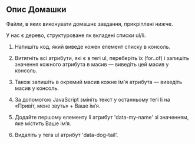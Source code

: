 ## Опис Домашки
Файли, в яких виконувати домашнє завдання, прикріплені нижче.

У нас є дерево, структуроване як вкладені списки ul/li.

1. Напишіть код, який виведе кожен елемент списку в консоль.

2. Витягніть всі атрибути, які є в тегі ul, переберіть їх (for..of) і запишіть значення кожного атрибута в масив — виведіть цей масив у консоль.

3. Також запишіть в окремий масив кожне ім'я атрибута — виведіть масив у консоль.

4. За допомогою JavaScript змініть текст у останньому тегі li на «Привіт, мене звуть» + Ваше ім’я.

5. Додайте першому елементу li атрибут 'data-my-name' зі значенням, яке містить Ваше ім’я.

6. Видаліть у тега ul атрибут 'data-dog-tail'.